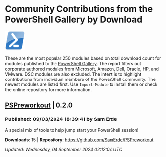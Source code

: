 # Community Contributions from the PowerShell Gallery by Download
![PS](images/powershell-emoji.png)

These are the most popular 250 modules based on total download count for modules published to the [PowerShell Gallery](https://powershellgallery.org). The report filters out corporate authored modules from Microsoft, Amazon, Dell, Oracle, HP, and VMware. DSC modules are also excluded. The intent is to highlight contributions from individual members of the PowerShell community. The newest modules are listed first. Use `Import-Module` to install them or check the online repository for more information.

## [PSPreworkout](https://www.powershellgallery.com/Packages/PSPreworkout/0.2.0) | 0.2.0

### Published: 09/03/2024 18:39:41 by Sam Erde

A special mix of tools to help jump start your PowerShell session!

__Downloads__: 15 | __Repository__: https://github.com/SamErde/PSPreworkout

*Updated: Wednesday, 04 September 2024 02:12:04 UTC*
